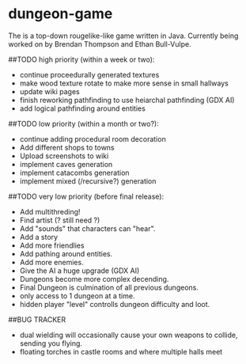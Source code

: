# dungeon-game
The is a top-down rougelike-like game written in Java. Currently being worked on by Brendan Thompson and Ethan  Bull-Vulpe.

##TODO high priority (within a week or two):
* continue proceedurally generated textures
* make wood texture rotate to make more sense in small hallways
* update wiki pages
* finish reworking pathfinding to use heiarchal pathfinding (GDX AI)
* add logical pathfinding around entities

##TODO low priority (within a month or two?):
* continue adding procedural room decoration
* Add different shops to towns
* Upload screenshots to wiki
* implement caves generation
* implement catacombs generation
* implement mixed (/recursive?) generation

##TODO very low priority (before final release):
* Add multithreding!
* Find artist (? still need ?)
* Add "sounds" that characters can "hear".
* Add a story
* Add more friendlies
* Add pathing around entities.
* Add more enemies.
* Give the AI a huge upgrade (GDX AI)
* Dungeons become more complex decending.
* Final Dungeon is culmination of all previous dungeons.
* only access to 1 dungeon at a time.
* hidden player "level" controlls dungeon difficulty and loot.

##BUG TRACKER
* dual wielding will occasionally cause your own weapons to collide, sending you flying.
* floating torches in castle rooms and where multiple halls meet
